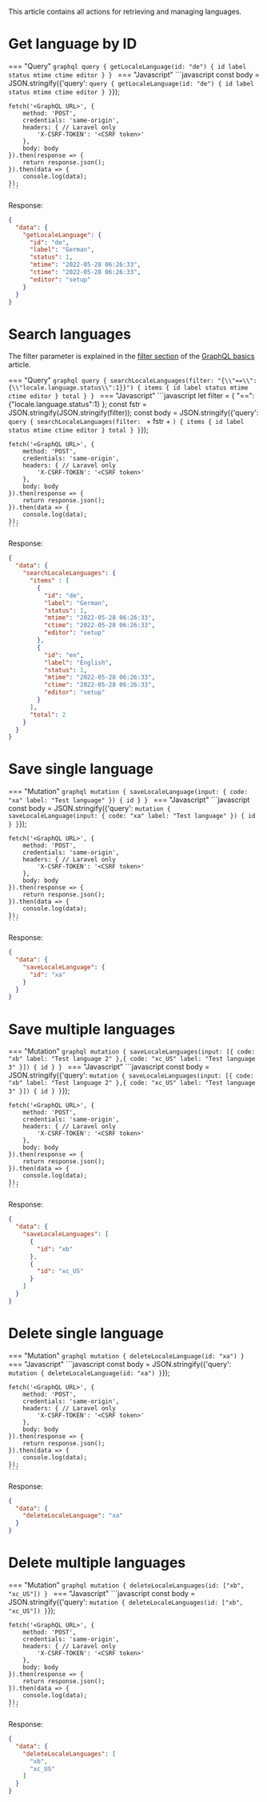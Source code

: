 This article contains all actions for retrieving and managing languages.

# Get language by ID

=== "Query"
    ```graphql
    query {
      getLocaleLanguage(id: "de") {
        id
        label
        status
        mtime
        ctime
        editor
      }
    }
    ```
=== "Javascript"
    ```javascript
    const body = JSON.stringify({'query':
    `query {
      getLocaleLanguage(id: "de") {
        id
        label
        status
        mtime
        ctime
        editor
      }
    }`});

    fetch('<GraphQL URL>', {
        method: 'POST',
        credentials: 'same-origin',
        headers: { // Laravel only
            'X-CSRF-TOKEN': '<CSRF token>'
        },
        body: body
    }).then(response => {
        return response.json();
    }).then(data => {
        console.log(data);
    });
    ```

Response:

```json
{
  "data": {
    "getLocaleLanguage": {
      "id": "de",
      "label": "German",
      "status": 1,
      "mtime": "2022-05-28 06:26:33",
      "ctime": "2022-05-28 06:26:33",
      "editor": "setup"
    }
  }
}
```

# Search languages

The filter parameter is explained in the [filter section](basics.md#filtering-the-result) of the [GraphQL basics](basics.md) article.

=== "Query"
    ```graphql
    query {
      searchLocaleLanguages(filter: "{\\"==\\": {\\"locale.language.status\\":1}}") {
        items {
          id
          label
          status
          mtime
          ctime
          editor
        }
        total
      }
    }
    ```
=== "Javascript"
    ```javascript
    let filter = {
        "==": {"locale.language.status":1}
    };
    const fstr = JSON.stringify(JSON.stringify(filter));
    const body = JSON.stringify({'query':
    `query {
      searchLocaleLanguages(filter: ` + fstr + `) {
        items {
          id
          label
          status
          mtime
          ctime
          editor
        }
        total
      }
    }`});

    fetch('<GraphQL URL>', {
        method: 'POST',
        credentials: 'same-origin',
        headers: { // Laravel only
            'X-CSRF-TOKEN': '<CSRF token>'
        },
        body: body
    }).then(response => {
        return response.json();
    }).then(data => {
        console.log(data);
    });
    ```

Response:

```json
{
  "data": {
    "searchLocaleLanguages": {
      "items" : [
        {
          "id": "de",
          "label": "German",
          "status": 1,
          "mtime": "2022-05-28 06:26:33",
          "ctime": "2022-05-28 06:26:33",
          "editor": "setup"
        },
        {
          "id": "en",
          "label": "English",
          "status": 1,
          "mtime": "2022-05-28 06:26:33",
          "ctime": "2022-05-28 06:26:33",
          "editor": "setup"
        }
      ],
      "total": 2
    }
  }
}
```

# Save single language

=== "Mutation"
    ```graphql
    mutation {
      saveLocaleLanguage(input: {
        code: "xa"
        label: "Test language"
      }) {
        id
      }
    }
    ```
=== "Javascript"
    ```javascript
    const body = JSON.stringify({'query':
    `mutation {
      saveLocaleLanguage(input: {
        code: "xa"
        label: "Test language"
      }) {
        id
      }
    }`});

    fetch('<GraphQL URL>', {
        method: 'POST',
        credentials: 'same-origin',
        headers: { // Laravel only
            'X-CSRF-TOKEN': '<CSRF token>'
        },
        body: body
    }).then(response => {
        return response.json();
    }).then(data => {
        console.log(data);
    });
    ```

Response:

```json
{
  "data": {
    "saveLocaleLanguage": {
      "id": "xa"
    }
  }
}
```

# Save multiple languages

=== "Mutation"
    ```graphql
    mutation {
      saveLocaleLanguages(input: [{
        code: "xb"
        label: "Test language 2"
      },{
        code: "xc_US"
        label: "Test language 3"
      }]) {
        id
      }
    }
    ```
=== "Javascript"
    ```javascript
    const body = JSON.stringify({'query':
    `mutation {
      saveLocaleLanguages(input: [{
        code: "xb"
        label: "Test language 2"
      },{
        code: "xc_US"
        label: "Test language 3"
      }]) {
        id
      }
    }`});

    fetch('<GraphQL URL>', {
        method: 'POST',
        credentials: 'same-origin',
        headers: { // Laravel only
            'X-CSRF-TOKEN': '<CSRF token>'
        },
        body: body
    }).then(response => {
        return response.json();
    }).then(data => {
        console.log(data);
    });
    ```

Response:

```json
{
  "data": {
    "saveLocaleLanguages": [
      {
        "id": "xb"
      },
      {
        "id": "xc_US"
      }
    ]
  }
}
```

# Delete single language

=== "Mutation"
    ```graphql
    mutation {
      deleteLocaleLanguage(id: "xa")
    }
    ```
=== "Javascript"
    ```javascript
    const body = JSON.stringify({'query':
    `mutation {
      deleteLocaleLanguage(id: "xa")
    }`});

    fetch('<GraphQL URL>', {
        method: 'POST',
        credentials: 'same-origin',
        headers: { // Laravel only
            'X-CSRF-TOKEN': '<CSRF token>'
        },
        body: body
    }).then(response => {
        return response.json();
    }).then(data => {
        console.log(data);
    });
    ```

Response:

```json
{
  "data": {
    "deleteLocaleLanguage": "xa"
  }
}
```

# Delete multiple languages

=== "Mutation"
    ```graphql
    mutation {
      deleteLocaleLanguages(id: ["xb", "xc_US"])
    }
    ```
=== "Javascript"
    ```javascript
    const body = JSON.stringify({'query':
    `mutation {
      deleteLocaleLanguages(id: ["xb", "xc_US"])
    }`});

    fetch('<GraphQL URL>', {
        method: 'POST',
        credentials: 'same-origin',
        headers: { // Laravel only
            'X-CSRF-TOKEN': '<CSRF token>'
        },
        body: body
    }).then(response => {
        return response.json();
    }).then(data => {
        console.log(data);
    });
    ```

Response:

```json
{
  "data": {
    "deleteLocaleLanguages": [
      "xb",
      "xc_US"
    ]
  }
}
```
